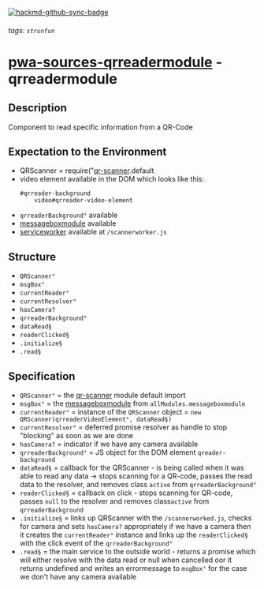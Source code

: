 [![hackmd-github-sync-badge](https://hackmd.io/mHrU5t80QBG3OJuNOQdpRA/badge)](https://hackmd.io/mHrU5t80QBG3OJuNOQdpRA)
###### tags: `strunfun`

# [pwa-sources-qrreadermodule](https://github.com/JhonnyJason/pwa-sources-qrreadermodule) - qrreadermodule

## Description
Component to read specific information from a QR-Code

## Expectation to the Environment
- QRScanner = require("[qr-scanner](https://www.npmjs.com/package/qr-scanner").default
- video element available in the DOM which looks like this:
    ```pug
    #qrreader-background
        video#qrreader-video-element
    ```
- `qrreaderBackground°` available
- [messageboxmodule](https://hackmd.io/sHf9p8mPS_yEh35_NxHeaw?view) available
- [serviceworker](https://github.com/nimiq/qr-scanner/blob/master/qr-scanner-worker.min.js) available at `/scannerworker.js`

## Structure
- `QRScanner°`
- `msgBox°`
- `currentReader°`
- `currentResolver°`
- `hasCamera?`
- `qrreaderBackground°`
- `dataRead§`
- `readerClicked§`
- `.initialize§`
- `.read§`

## Specification
- `QRScanner°` = the [qr-scanner](https://www.npmjs.com/package/qr-scanner") module default import
- `msgBox°` = the [messageboxmodule](https://hackmd.io/sHf9p8mPS_yEh35_NxHeaw?view) from `allModules.messageboxmodule`
- `currentReader°` = instance of the `QRScanner` object = `new QRScanner(qrreaderVideoElement°, dataRead§)`
- `currentResolver°` = deferred promise resolver as handle to stop "blocking" as soon as we are done
- `hasCamera?` = indicator if we have any camera available
- `qrreaderBackground°` = JS object for the DOM element `qreader-background`
- `dataRead§` = callback for the QRScanner - is being called when it was able to read any data -> stops scanning for a QR-code, passes the read data to the resolver, and removes class `active` from `qrreaderBackground°`
- `readerClicked§` = callback on click - stops scanning for QR-code, passes `null` to the resolver and removes class`active` from `qrreaderBackground`  
- `.initialize§` = links up QRScanner with the `/scannerworked.js`, checks for camera and sets `hasCamera?` appropriately if we have a camera then it creates the `currentReader°` instance and links up the `readerClicked§` with the click event of the `qrreaderBackground°`
- `.read§` = the main service to the outside world - returns a promise which will either resolve with the data read or null when cancelled oor it returns undefined and writes an errormessage to `msgBox°` for the case we don't have any camera available
